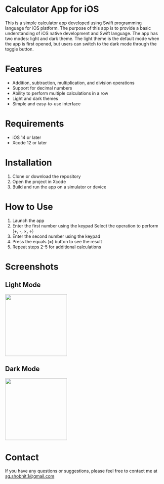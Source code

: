 # Calculator App for iOS
This is a simple calculator app developed using Swift programming language for iOS platform. The purpose of this app is to provide a basic understanding of iOS native development and Swift language.
The app has two modes: light and dark theme. The light theme is the default mode when the app is first opened, but users can switch to the dark mode through the toggle button.

# Features
- Addition, subtraction, multiplication, and division operations 
- Support for decimal numbers
- Ability to perform multiple calculations in a row
- Light and dark themes
- Simple and easy-to-use interface 

# Requirements
- iOS 14 or later 
- Xcode 12 or later 

# Installation
1. Clone or download the repository
2. Open the project in Xcode
3. Build and run the app on a simulator or device 

# How to Use
1. Launch the app
2. Enter the first number using the keypad Select the operation to perform (+, -, ×, ÷)
3. Enter the second number using the keypad 
4. Press the equals (=) button to see the result 
5. Repeat steps 2-5 for additional calculations 

# Screenshots
## Light Mode 
<img src="https://user-images.githubusercontent.com/48084596/229796850-8eefb0cb-cea3-451a-a0c6-6bcaa51e0d95.png" width="200" />

## Dark Mode
<img src="https://user-images.githubusercontent.com/48084596/229796835-3bf3aa4c-39dd-4218-b97f-bbc8a939fdda.png" width="200" />

# Contact
If you have any questions or suggestions, please feel free to contact me at [sg.shobhit.1@gmail.com](mailto:sg.shobhit.1@gmail.com)
